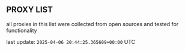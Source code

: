 ## PROXY LIST

all proxies in this list were collected from open sources and tested for functionality

last update: `2025-04-06 20:44:25.365609+00:00` UTC